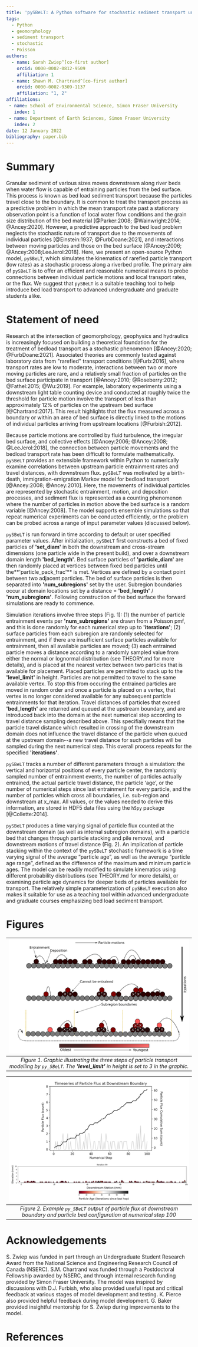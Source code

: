 ```yaml
---
title: 'pySBeLT: A Python software for stochastic sediment transport under rarefied conditions'
tags:
  - Python
  - geomorphology
  - sediment transport
  - stochastic
  - Poisson
authors:
  - name: Sarah Zwiep^[co-first author] 
    orcid: 0000-0002-0812-9509
    affiliation: 1
  - name: Shawn M. Chartrand^[co-first author] 
    orcid: 0000-0002-9309-1137
    affiliation: "1, 2"
affiliations:
 - name: School of Environmental Science, Simon Fraser University
   index: 1
 - name: Department of Earth Sciences, Simon Fraser University
   index: 2
date: 12 January 2022
bibliography: paper.bib
---
```


# Summary

Granular sediment of various sizes moves downstream along river beds when water flow is capable of entraining particles from 
the bed surface. This process is known as bed load sediment transport because the particles travel close to the boundary. 
It is common to treat the transport process as a predictive problem in which the mean transport rate past a stationary 
observation point is a function of local water flow conditions and the grain size distribution of the bed material 
[@Parker:2008; @Wainwright:2014; @Ancey:2020]. However, a predictive approach to the bed load problem neglects the stochastic 
nature of transport due to the movements of individual particles [@Einstein:1937; @FurbDoane:2021], and interactions between
moving particles and those on the bed surface [@Ancey:2006; @Ancey:2008;LeeJerol:2018]. Here, we present an open-source Python model,
`pySBeLT`, which simulates the kinematics of rarefied particle transport (low rates) as a stochastic process along a riverbed profile.
The primary aim of `pySBeLT` is to offer an efficient and reasonable numerical means to probe connections between individual
particle motions and local transport rates, or the flux. We suggest that `pySBeLT` is a suitable teaching tool to help introduce 
bed load transport to advanced undergraduate and graduate students alike.

# Statement of need

Research at the intersection of geomorphology, geophysics and hydraulics is increasingly focused on building 
a theoretical foundation for the treatment of bedload transport as a stochastic phenomenon [@Ancey:2020; 
@FurbDoane:2021]. Associated theories are commonly tested against laboratory data from "rarefied" transport 
conditions [@Furb:2016], where transport rates are low to moderate, interactions between two or more 
moving particles are rare, and a relatively small fraction of particles on the bed surface participate in transport 
[@Ancey:2010; @Roseberry:2012; @Fathel:2015; @Wu:2019]. For example, laboratory experiments 
using a downstream light table counting device and conducted at roughly twice the threshold for particle motion involve 
the transport of less than approximately 12% of particles on the upstream bed surface [@Chartrand:2017]. This result 
highlights that the flux measured across a boundary or within an area of bed surface is directly linked to the motions 
of individual particles arriving from upstream locations [@Furbish:2012]. 

Because particle motions are controlled by fluid turbulence, the irregular bed surface, and collective effects 
[@Ancey:2006; @Ancey:2008; @LeeJerol:2018], the connection between particle movements and the bedload 
transport rate has been difficult to formulate mathematically. `pySBeLT` provides an extensible framework within 
Python to numerically examine correlations between upstream particle entrainment rates and travel distances, with downstream 
flux. `pySBeLT` was motivated by a birth-death, immigration-emigration Markov model for bedload transport [@Ancey:2008; @Ancey:2010]. 
Here, the movements of individual particles are represented by stochastic entrainment, motion, and deposition processes, and sediment 
flux is represented as a counting phenomenon where the number of particles in motion above the bed surface is a random 
variable [@Ancey:2008]. The model supports ensemble simulations so that repeat numerical experiments can be conducted efficiently,
or the problem can be probed across a range of input parameter values (discussed below).

`pySBeLT` is run forward in time according to default or user specified parameter values. After initialization, `pySBeLT` first constructs
a bed of fixed particles of **'set_diam'** in both the downstream and cross-stream dimensions (one particle wide in the present build), 
and over a downstream domain length **'bed_length'**. Bed surface particles of **'particle_diam'** are then randomly placed at vertices 
between fixed bed particles until the**'particle_pack_frac'** is met. Vertices are defined by a contact point between two adjacent particles. 
The bed of surface particles is then separated into **'num_subregions'** set by the user. Subregion boundaries occur at domain 
locations set by a distance = **'bed_length'** / **'num_subregions'**. Following construction of the bed surface the forward simulations are
ready to commence. 

Simulation iterations involve three steps (Fig. 1): (1) the number of particle entrainment events per **'num_subregions'** are drawn from a Poisson pmf, 
and this is done randomly for each numerical step up to **'iterations'**; (2) surface particles from each subregion are randomly selected 
for entrainment, and if there are insufficient surface particles available for entrainment, then all available particles are moved; (3) each 
entrained particle moves a distance according to a randomly sampled value from either the normal or lognormal distribution (see THEORY.md for more 
details), and is placed at the nearest vertex between two particles that is available for placement. Placed particles are permitted to stack up to the
**'level_limit'** in height. Particles are not permitted to travel to the same available vertex. To stop this from occuring the entrained particles are
moved in random order and once a particle is placed on a vertex, that vertex is no longer considered available for any subsequent particle entrainments
for that iteration. Travel distances of particles that exceed **'bed_length'** are returned and queued at the upstream boundary, and are introduced back
into the domain at the next numerical step according to travel distance sampling described above. This specifially means that the particle travel
distance which resulted in crossing of the downstream domain does not influence the travel distance of the particle when queued at the upstream
domain--a new travel distance for such particles will be sampled during the next numerical step. This overall process repeats for the specified
**'iterations'**.

`pySBeLT` tracks a number of different parameters through a simulation: the vertical and horizontal positions of every particle center, 
the randomly sampled number of entrainment events, the number of particles actually entrained, the actual particle travel distance, 
the particle ‘age’, or the number of numerical steps since last entrainment for every particle, and the number of particles which cross all boundaries,
i.e. sub-region and downstream at x_max. All values, or the values needed to derive this information, are stored in HDF5 data files using the `h5py` 
package [@Collette:2014]. 

`pySBeLT` produces a time varying signal of particle flux counted at the downstream domain (as well as internal subregion domains), with a particle 
bed that changes through particle stacking and pile removal, and downstream motions of travel distance (Fig. 2). An implication of particle 
stacking within the context of the `pySBeLT` stochastic framework is a time varying signal of the average “particle age”, as well as the 
average “particle age range”, defined as the difference of the maximum and minimum particle ages. The model can be readily modified to simulate 
kinematics using different probability distributions (see THEORY.md for more details), or examining particle age dynamics for deeper beds of particles
available for transport. The relatively simple parameterization of `pySBeLT` execution also makes it suitable for use as a teaching tool within advanced
undergraduate and graduate courses emphasizing bed load sediment transport.

# Figures

|![Image](../paper/figures/Figure1.png)
|:--:| 
| *Figure 1. Graphic illustrating the three steps of particle transport modelling by `py_SBeLT`. The **'level_limit'** in height is set to 3 in the graphic.* |

|![Image](../paper/figures/Figure2.png)
|:--:| 
| *Figure 2. Example `py_SBeLT` output of particle flux at downstream boundary and particle bed configuration at numerical step 100* |

# Acknowledgements

S. Zwiep was funded in part through an Undergraduate Student Research Award from the 
National Science and Engineering Research Council of Canada (NSERC). S.M. Chartrand was 
funded through a Postdoctoral Fellowship awarded by NSERC, and through internal research 
funding provided by Simon Fraser University. The model was inspired by discussions with 
D.J. Furbish, who also provided useful input and critical feedback at various stages 
of model development and testing. K. Pierce also provided helpful feedback during model 
development. G. Baker provided insightful mentorship for S. Zwiep during improvements to the model.

# References
